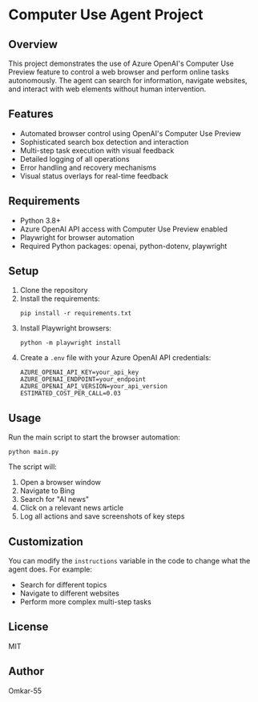 # Computer Use Agent Project

## Overview
This project demonstrates the use of Azure OpenAI's Computer Use Preview feature to control a web browser and perform online tasks autonomously. The agent can search for information, navigate websites, and interact with web elements without human intervention.

## Features
- Automated browser control using OpenAI's Computer Use Preview
- Sophisticated search box detection and interaction
- Multi-step task execution with visual feedback
- Detailed logging of all operations
- Error handling and recovery mechanisms
- Visual status overlays for real-time feedback

## Requirements
- Python 3.8+
- Azure OpenAI API access with Computer Use Preview enabled
- Playwright for browser automation
- Required Python packages: openai, python-dotenv, playwright

## Setup
1. Clone the repository
2. Install the requirements:
   ```
   pip install -r requirements.txt
   ```
3. Install Playwright browsers:
   ```
   python -m playwright install
   ```
4. Create a `.env` file with your Azure OpenAI API credentials:
   ```
   AZURE_OPENAI_API_KEY=your_api_key
   AZURE_OPENAI_ENDPOINT=your_endpoint
   AZURE_OPENAI_API_VERSION=your_api_version
   ESTIMATED_COST_PER_CALL=0.03
   ```

## Usage
Run the main script to start the browser automation:
```
python main.py
```

The script will:
1. Open a browser window
2. Navigate to Bing
3. Search for "AI news"
4. Click on a relevant news article
5. Log all actions and save screenshots of key steps

## Customization
You can modify the `instructions` variable in the code to change what the agent does. For example:
- Search for different topics
- Navigate to different websites
- Perform more complex multi-step tasks

## License
MIT

## Author
Omkar-55 